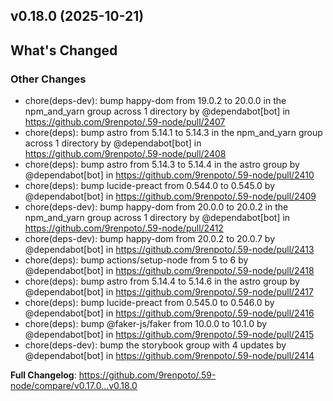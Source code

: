 ## v0.18.0 (2025-10-21)
<!-- Release notes generated using configuration in .github/release.yml at main -->

## What's Changed
### Other Changes
* chore(deps-dev): bump happy-dom from 19.0.2 to 20.0.0 in the npm_and_yarn group across 1 directory by @dependabot[bot] in https://github.com/9renpoto/.59-node/pull/2407
* chore(deps): bump astro from 5.14.1 to 5.14.3 in the npm_and_yarn group across 1 directory by @dependabot[bot] in https://github.com/9renpoto/.59-node/pull/2408
* chore(deps): bump astro from 5.14.3 to 5.14.4 in the astro group by @dependabot[bot] in https://github.com/9renpoto/.59-node/pull/2410
* chore(deps): bump lucide-preact from 0.544.0 to 0.545.0 by @dependabot[bot] in https://github.com/9renpoto/.59-node/pull/2409
* chore(deps-dev): bump happy-dom from 20.0.0 to 20.0.2 in the npm_and_yarn group across 1 directory by @dependabot[bot] in https://github.com/9renpoto/.59-node/pull/2412
* chore(deps-dev): bump happy-dom from 20.0.2 to 20.0.7 by @dependabot[bot] in https://github.com/9renpoto/.59-node/pull/2413
* chore(deps): bump actions/setup-node from 5 to 6 by @dependabot[bot] in https://github.com/9renpoto/.59-node/pull/2418
* chore(deps): bump astro from 5.14.4 to 5.14.6 in the astro group by @dependabot[bot] in https://github.com/9renpoto/.59-node/pull/2417
* chore(deps): bump lucide-preact from 0.545.0 to 0.546.0 by @dependabot[bot] in https://github.com/9renpoto/.59-node/pull/2416
* chore(deps): bump @faker-js/faker from 10.0.0 to 10.1.0 by @dependabot[bot] in https://github.com/9renpoto/.59-node/pull/2415
* chore(deps-dev): bump the storybook group with 4 updates by @dependabot[bot] in https://github.com/9renpoto/.59-node/pull/2414


**Full Changelog**: https://github.com/9renpoto/.59-node/compare/v0.17.0...v0.18.0
